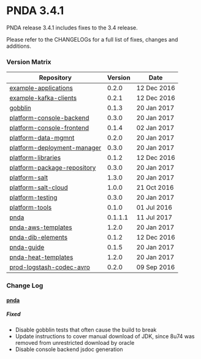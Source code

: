# PNDA 3.4.1

PNDA release 3.4.1 includes fixes to the 3.4 release. 

Please refer to the CHANGELOGs for a full list of fixes, changes and additions.

### Version Matrix
 
|Repository|Version|Date|
|---|---|---|
|[example-applications](#example-applications)|0.2.0|12 Dec 2016|
|[example-kafka-clients](#example-kafka-clients)|0.2.1|12 Dec 2016|
|[gobblin](#gobblin)|0.1.3|20 Jan 2017|
|[platform-console-backend](#platform-console-backend)|0.3.0|20 Jan 2017|
|[platform-console-frontend](#platform-console-frontend)|0.1.4|02 Jan 2017|
|[platform-data-mgmnt](#platform-data-mgmnt)|0.2.0|20 Jan 2017|
|[platform-deployment-manager](#platform-deployment-manager)|0.3.0|20 Jan 2017|
|[platform-libraries](#platform-libraries)|0.1.2|12 Dec 2016|
|[platform-package-repository](#platform-package-repository)|0.3.0|20 Jan 2017|
|[platform-salt](#platform-salt)|1.3.0|20 Jan 2017|
|[platform-salt-cloud](#platform-salt-cloud)|1.0.0|21 Oct 2016|
|[platform-testing](#platform-testing)|0.3.0|20 Jan 2017|
|[platform-tools](#platform-tools)|0.1.0|01 Jul 2016|
|[pnda](#pnda)|0.1.1.1|11 Jul 2017|
|[pnda-aws-templates](#pnda-aws-templates)|1.2.0|20 Jan 2017|
|[pnda-dib-elements](#pnda-dib-elements)|0.1.2|12 Dec 2016|
|[pnda-guide](#pnda-guide)|0.1.5|20 Jan 2017|
|[pnda-heat-templates](#pnda-heat-templates)|1.2.0|20 Jan 2017|
|[prod-logstash-codec-avro](#prod-logstash-codec-avro)|0.2.0|09 Sep 2016|
 
### Change Log
 
#### [pnda](https://github.com/pndaproject/pnda)
##### Fixed
- Disable gobblin tests that often cause the build to break
- Update instructions to cover manual download of JDK, since 8u74 was removed from unrestricted download by oracle
- Disable console backend jsdoc generation


 
